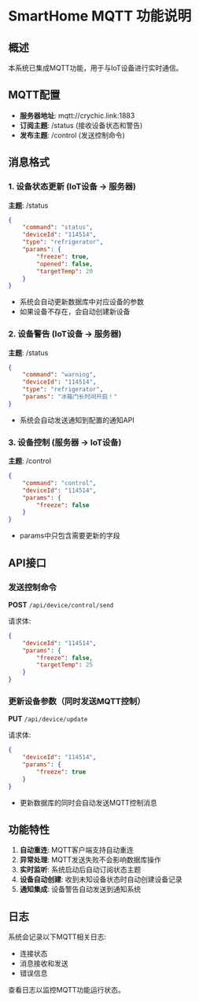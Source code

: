 # SmartHome MQTT 功能说明

## 概述
本系统已集成MQTT功能，用于与IoT设备进行实时通信。

## MQTT配置
- **服务器地址**: mqtt://crychic.link:1883
- **订阅主题**: /status (接收设备状态和警告)
- **发布主题**: /control (发送控制命令)

## 消息格式

### 1. 设备状态更新 (IoT设备 → 服务器)
**主题**: /status
```json
{
    "command": "status",
    "deviceId": "114514",
    "type": "refrigerator",
    "params": {
        "freeze": true,
        "opened": false,
        "targetTemp": 20
    }
}
```
- 系统会自动更新数据库中对应设备的参数
- 如果设备不存在，会自动创建新设备

### 2. 设备警告 (IoT设备 → 服务器)
**主题**: /status
```json
{
    "command": "warning",
    "deviceId": "114514",
    "type": "refrigerator",
    "params": "冰箱门长时间开启！"
}
```
- 系统会自动发送通知到配置的通知API

### 3. 设备控制 (服务器 → IoT设备)
**主题**: /control
```json
{
    "command": "control",
    "deviceId": "114514",
    "params": {
        "freeze": false
    }
}
```
- params中只包含需要更新的字段

## API接口

### 发送控制命令
**POST** `/api/device/control/send`

请求体:
```json
{
    "deviceId": "114514",
    "params": {
        "freeze": false,
        "targetTemp": 25
    }
}
```

### 更新设备参数（同时发送MQTT控制）
**PUT** `/api/device/update`

请求体:
```json
{
    "deviceId": "114514",
    "params": {
        "freeze": true
    }
}
```
- 更新数据库的同时会自动发送MQTT控制消息

## 功能特性

1. **自动重连**: MQTT客户端支持自动重连
2. **异常处理**: MQTT发送失败不会影响数据库操作
3. **实时监听**: 系统启动后自动订阅状态主题
4. **设备自动创建**: 收到未知设备状态时自动创建设备记录
5. **通知集成**: 设备警告自动发送到通知系统

## 日志
系统会记录以下MQTT相关日志:
- 连接状态
- 消息接收和发送
- 错误信息

查看日志以监控MQTT功能运行状态。